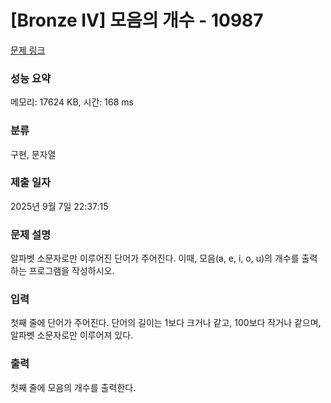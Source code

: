 # [Bronze IV] 모음의 개수 - 10987 

[문제 링크](https://www.acmicpc.net/problem/10987) 

### 성능 요약

메모리: 17624 KB, 시간: 168 ms

### 분류

구현, 문자열

### 제출 일자

2025년 9월 7일 22:37:15

### 문제 설명

<p>알파벳 소문자로만 이루어진 단어가 주어진다. 이때, 모음(a, e, i, o, u)의 개수를 출력하는 프로그램을 작성하시오.</p>

### 입력 

 <p>첫째 줄에 단어가 주어진다. 단어의 길이는 1보다 크거나 같고, 100보다 작거나 같으며, 알파벳 소문자로만 이루어져 있다.</p>

### 출력 

 <p>첫째 줄에 모음의 개수를 출력한다.</p>

